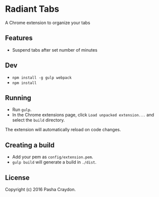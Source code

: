 # Radiant Tabs

A Chrome extension to organize your tabs

## Features

* Suspend tabs after set number of minutes

## Dev

* ```npm install -g gulp webpack```
* ```npm install```

## Running

* Run ```gulp```.
* In the Chrome extensions page, click ```Load unpacked extension...``` and select the ```build``` directory.

The extension will automatically reload on code changes.

## Creating a build

* Add your pem as `config/extension.pem`.
* ```gulp build``` will generate a build in ```./dist```.

## License

Copyright (c) 2016 Pasha Craydon.
